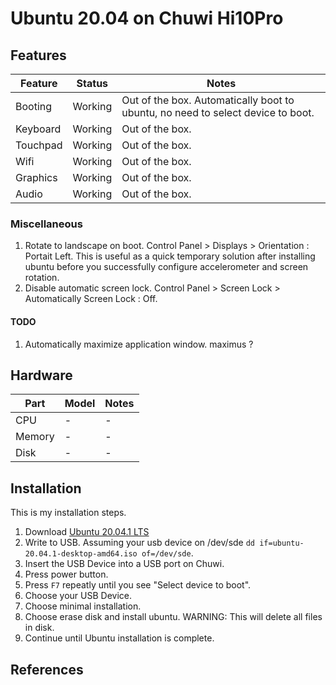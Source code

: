 # Ubuntu 20.04 on Chuwi Hi10Pro

## Features

| Feature | Status | Notes |
|-|-|-|
| Booting | Working | Out of the box. Automatically boot to ubuntu, no need to select device to boot. |
| Keyboard | Working | Out of the box. |
| Touchpad | Working | Out of the box. |
| Wifi | Working | Out of the box. |
| Graphics | Working | Out of the box. |
| Audio | Working | Out of the box. |

### Miscellaneous

 1. Rotate to landscape on boot. Control Panel > Displays > Orientation : Portait Left. This is useful as a quick temporary solution after installing ubuntu before you successfully configure accelerometer and screen rotation.
 2. Disable automatic screen lock. Control Panel > Screen Lock > Automatically  Screen Lock : Off.

#### TODO
 
 1. Automatically maximize application window. maximus ?

## Hardware

| Part | Model | Notes |
|-|-|-|
| CPU | - | - |
| Memory | - | - |
| Disk | - | - |

## Installation

This is my installation steps.

 1. Download [Ubuntu 20.04.1 LTS](https://releases.ubuntu.com/20.04.1/ubuntu-20.04.1-desktop-amd64.iso)
 2. Write to USB. Assuming your usb device on /dev/sde `dd if=ubuntu-20.04.1-desktop-amd64.iso of=/dev/sde`.
 3. Insert the USB Device into a USB port on Chuwi.
 4. Press power button.
 5. Press `F7` repeatly until you see "Select device to boot".
 6. Choose your USB Device.
 7. Choose minimal installation.
 8. Choose erase disk and install ubuntu. WARNING: This will delete all files in disk.
 9. Continue until Ubuntu installation is complete.

## References

